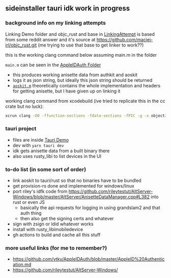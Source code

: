 ## sideinstaller tauri idk work in progress

### background info on my linking attempts

Linking Demo folder and objc_rust and base in [LinkingAttempt](./AOSKit%20LinkingAttempt/) is based from some reddit answer and it's source at <https://github.com/maciej-irl/objc_rust.git>
(me trying to use that base to get linker to work??)

this is the working clang command below assuming main.m in the folder

`main.m` can be seen in the [AppleIDAuth Folder](./AppleIDAuth/AOSKit/)

- this produces working anisette data from authkit and aoskit
- logs it as json string, but ideally this json string should be returned
- [`aoskit.m`](./aoskit.m) theoretically contains the whole implementation and headers for getting anisette, but I have given up on linking it

working clang command from xcodebuild (ive tried to replicate this in the cc crate but no luck):

```bash
xcrun clang -O0 -ffunction-sections -fdata-sections -fPIC -g -x objective-c -target x86_64-apple-macos10.14 -fobjc-arc -fobjc-weak -fmodules -gmodules -isysroot `xcrun --show-sdk-path` -c ./AOSKit/main.m -o ./build/AOSKit.build/Release/AOSKit.build/Objects-normal/x86_64/main.o
```

### tauri project

- files are inside [Tauri Demo](./Tauri%20Demo/)
- dev with `yarn tauri dev`
- idk gets anisette data from a built binary there
- also uses rusty_libi to list devices in the UI

### to-do list (in some sort of order)

- link aoskit to tauri/rust so that no binaries have to be bundled
- get provision-rs done and implemented for windows/linux
- port riley's idfk code from <https://github.com/rileytestut/AltServer-Windows/blob/master/AltServer/AnisetteDataManager.cpp#L382> into rust or even JS
  - basically the api requests for logging in using grandslam2 and that auth thing
  - then also get the signing certs and whatever
- sign with zsign or ldid whatever works
- install with rusty_libimobiledevice
- gh actions to build and cache all this stuff

### more useful links (for me to remember?)

- <https://github.com/vtky/AppleIDAuth/blob/master/AppleID%20Authentication.md>
- <https://github.com/rileytestut/AltServer-Windows/>
